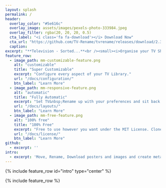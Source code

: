 ```yaml
---
layout: splash
permalink: /
header:
  overlay_color: "#5e616c"
  overlay_image: assets/images/pexels-photo-333984.jpeg	
  overlay_filter: rgba(20, 20, 20, 0.5)
  cta_label: "<i class='fa fa-download'></i> Download Now"
  cta_url: "https://github.com/TV-Rename/tvrename/releases/download/2.3.2/TVRename-2.3.2.exe"
  caption:
excerpt: "**Television - Sorted...**<br /><small><i>Organise your TV Shows with<br />the Swiss-Army-Knife of<br />media management tools.</i></small><br />Latest Release: <br />"
feature_row:
  - image_path: mm-customizable-feature.png
    alt: "customizable"
    title: "Super Customizable"
    excerpt: "Configure every aspect of your TV Library."
    url: "/docs/configuration/"
    btn_label: "Learn More"
  - image_path: mm-responsive-feature.png
    alt: "automatic"
    title: "Fully Automatic"
    excerpt: "Set TV&nbsp;Rename up with your preferences and sit back and watch it run."
    url: "/docs/layouts/"
    btn_label: "Learn More"
  - image_path: mm-free-feature.png
    alt: "100% free"
    title: "100% Free"
    excerpt: "Free to use however you want under the MIT License. Clone it, fork it, customize it, whatever!"
    url: "/docs/license/"
    btn_label: "Learn More"
github:
  - excerpt: ''
intro:
  - excerpt: 'Move, Rename, Download posters and images and create metadata automatically'
---
```


{% include feature_row id="intro" type="center" %}

{% include feature_row %}

